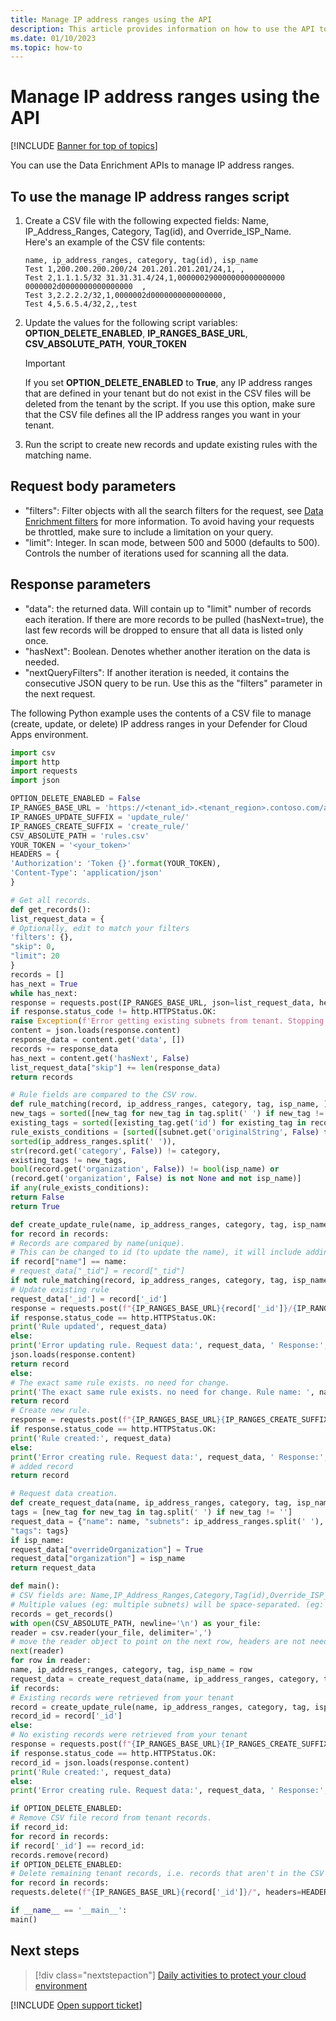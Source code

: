 ```yaml
---
title: Manage IP address ranges using the API
description: This article provides information on how to use the API to manage IP address ranges in Defender for Cloud Apps.
ms.date: 01/10/2023
ms.topic: how-to
---
```

# Manage IP address ranges using the API

[!INCLUDE [Banner for top of topics](includes/banner.md)]

You can use the Data Enrichment APIs to manage IP address ranges.

## To use the manage IP address ranges script

1. Create a CSV file with the following expected fields: Name, IP_Address_Ranges, Category, Tag(id), and Override_ISP_Name.  
Here's an example of the CSV file contents:

    ```csv
    name, ip_address_ranges, category, tag(id), isp_name
    Test 1,200.200.200.200/24 201.201.201.201/24,1, ,
    Test 2,1.1.1.5/32 31.31.31.4/24,1,000000290000000000000000 0000002d0000000000000000  ,
    Test 3,2.2.2.2/32,1,0000002d0000000000000000,
    Test 4,5.6.5.4/32,2,,test
    ```

1. Update the values for the following script variables: **OPTION_DELETE_ENABLED**, **IP_RANGES_BASE_URL**, **CSV_ABSOLUTE_PATH**, **YOUR_TOKEN**

    > [!IMPORTANT]
    > If you set **OPTION_DELETE_ENABLED** to **True**, any IP address ranges that are defined in your tenant but do not exist in the CSV files will be deleted from the tenant by the script. If you use this option, make sure that the CSV file defines all the IP address ranges you want in your tenant.

1. Run the script to create new records and update existing rules with the matching name.

## Request body parameters

- "filters": Filter objects with all the search filters for the request, see [Data Enrichment filters](api-data-enrichment.md#filters) for more information. To avoid having your requests be throttled, make sure to include a limitation on your query.
- "limit": Integer. In scan mode, between 500 and 5000 (defaults to 500). Controls the number of iterations used for scanning all the data.

## Response parameters

- "data": the returned data. Will contain up to "limit" number of records each iteration. If there are more records to be pulled (hasNext=true), the last few records will be dropped to ensure that all data is listed only once.
- "hasNext": Boolean. Denotes whether another iteration on the data is needed.
- "nextQueryFilters": If another iteration is needed, it contains the consecutive JSON query to be run. Use this as the "filters" parameter in the next request.

The following Python example uses the contents of a CSV file to manage (create, update, or delete) IP address ranges in your Defender for Cloud Apps environment.

```python
import csv
import http
import requests
import json

OPTION_DELETE_ENABLED = False
IP_RANGES_BASE_URL = 'https://<tenant_id>.<tenant_region>.contoso.com/api/v1/subnet/'
IP_RANGES_UPDATE_SUFFIX = 'update_rule/'
IP_RANGES_CREATE_SUFFIX = 'create_rule/'
CSV_ABSOLUTE_PATH = 'rules.csv'
YOUR_TOKEN = '<your_token>'
HEADERS = {
'Authorization': 'Token {}'.format(YOUR_TOKEN),
'Content-Type': 'application/json'
}

# Get all records.
def get_records():
list_request_data = {
# Optionally, edit to match your filters
'filters': {},
"skip": 0,
"limit": 20
}
records = []
has_next = True
while has_next:
response = requests.post(IP_RANGES_BASE_URL, json=list_request_data, headers=HEADERS)
if response.status_code != http.HTTPStatus.OK:
raise Exception(f'Error getting existing subnets from tenant. Stopping script run. Error: {response.content}')
content = json.loads(response.content)
response_data = content.get('data', [])
records += response_data
has_next = content.get('hasNext', False)
list_request_data["skip"] += len(response_data)
return records

# Rule fields are compared to the CSV row.
def rule_matching(record, ip_address_ranges, category, tag, isp_name, ):
new_tags = sorted([new_tag for new_tag in tag.split(' ') if new_tag != ''])
existing_tags = sorted([existing_tag.get('id') for existing_tag in record.get('tags', [])])
rule_exists_conditions = [sorted([subnet.get('originalString', False) for subnet in record.get('subnets', [])]) !=
sorted(ip_address_ranges.split(' ')),
str(record.get('category', False)) != category,
existing_tags != new_tags,
bool(record.get('organization', False)) != bool(isp_name) or
(record.get('organization', False) is not None and not isp_name)]
if any(rule_exists_conditions):
return False
return True

def create_update_rule(name, ip_address_ranges, category, tag, isp_name, records, request_data):
for record in records:
# Records are compared by name(unique).
# This can be changed to id (to update the name), it will include adding id to the CSV and changing row shape.
if record["name"] == name:
# request_data["_tid"] = record["_tid"]
if not rule_matching(record, ip_address_ranges, category, tag, isp_name):
# Update existing rule
request_data['_id'] = record['_id']
response = requests.post(f"{IP_RANGES_BASE_URL}{record['_id']}/{IP_RANGES_UPDATE_SUFFIX}", json=request_data, headers=HEADERS)
if response.status_code == http.HTTPStatus.OK:
print('Rule updated', request_data)
else:
print('Error updating rule. Request data:', request_data, ' Response:', response.content)
json.loads(response.content)
return record
else:
# The exact same rule exists. no need for change.
print('The exact same rule exists. no need for change. Rule name: ', name)
return record
# Create new rule.
response = requests.post(f"{IP_RANGES_BASE_URL}{IP_RANGES_CREATE_SUFFIX}", json=request_data, headers=HEADERS)
if response.status_code == http.HTTPStatus.OK:
print('Rule created:', request_data)
else:
print('Error creating rule. Request data:', request_data, ' Response:', response.content)
# added record
return record

# Request data creation.
def create_request_data(name, ip_address_ranges, category, tag, isp_name):
tags = [new_tag for new_tag in tag.split(' ') if new_tag != '']
request_data = {"name": name, "subnets": ip_address_ranges.split(' '), "category": category,
"tags": tags}
if isp_name:
request_data["overrideOrganization"] = True
request_data["organization"] = isp_name
return request_data

def main():
# CSV fields are: Name,IP_Address_Ranges,Category,Tag(id),Override_ISP_Name
# Multiple values (eg: multiple subnets) will be space-separated. (eg: value1 value2)
records = get_records()
with open(CSV_ABSOLUTE_PATH, newline='\n') as your_file:
reader = csv.reader(your_file, delimiter=',')
# move the reader object to point on the next row, headers are not needed
next(reader)
for row in reader:
name, ip_address_ranges, category, tag, isp_name = row
request_data = create_request_data(name, ip_address_ranges, category, tag, isp_name)
if records:
# Existing records were retrieved from your tenant
record = create_update_rule(name, ip_address_ranges, category, tag, isp_name, records, request_data)
record_id = record['_id']
else:
# No existing records were retrieved from your tenant
response = requests.post(f"{IP_RANGES_BASE_URL}{IP_RANGES_CREATE_SUFFIX}", json=request_data, headers=HEADERS)
if response.status_code == http.HTTPStatus.OK:
record_id = json.loads(response.content)
print('Rule created:', request_data)
else:
print('Error creating rule. Request data:', request_data, ' Response:', response.content)

if OPTION_DELETE_ENABLED:
# Remove CSV file record from tenant records.
if record_id:
for record in records:
if record['_id'] == record_id:
records.remove(record)
if OPTION_DELETE_ENABLED:
# Delete remaining tenant records, i.e. records that aren't in the CSV file.
for record in records:
requests.delete(f"{IP_RANGES_BASE_URL}{record['_id']}/", headers=HEADERS)

if __name__ == '__main__':
main()
```

## Next steps

> [!div class="nextstepaction"]
> [Daily activities to protect your cloud environment](daily-activities-to-protect-your-cloud-environment.md)

[!INCLUDE [Open support ticket](includes/support.md)]
